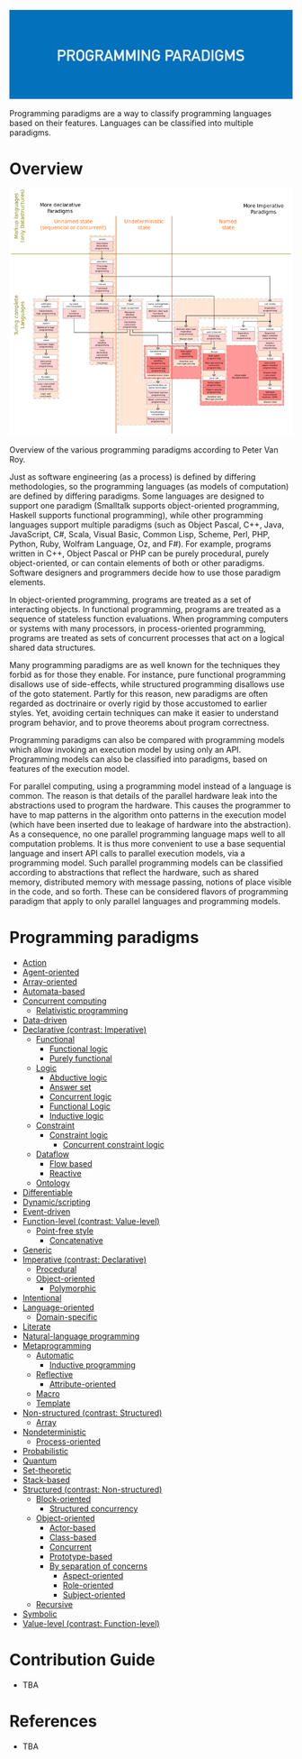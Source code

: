 ![Programming paradigms](assets/programming-paradigms.jpg)

Programming paradigms are a way to classify programming languages based on their features. Languages can be classified into multiple paradigms.

# Overview
![Programming paradigms](assets/peter-van-roy.jpg)

Overview of the various programming paradigms according to Peter Van Roy.

Just as software engineering (as a process) is defined by differing methodologies, so the programming languages (as models of computation) are defined by differing paradigms. Some languages are designed to support one paradigm (Smalltalk supports object-oriented programming, Haskell supports functional programming), while other programming languages support multiple paradigms (such as Object Pascal, C++, Java, JavaScript, C#, Scala, Visual Basic, Common Lisp, Scheme, Perl, PHP, Python, Ruby, Wolfram Language, Oz, and F#). For example, programs written in C++, Object Pascal or PHP can be purely procedural, purely object-oriented, or can contain elements of both or other paradigms. Software designers and programmers decide how to use those paradigm elements.

In object-oriented programming, programs are treated as a set of interacting objects. In functional programming, programs are treated as a sequence of stateless function evaluations. When programming computers or systems with many processors, in process-oriented programming, programs are treated as sets of concurrent processes that act on a logical shared data structures.

Many programming paradigms are as well known for the techniques they forbid as for those they enable. For instance, pure functional programming disallows use of side-effects, while structured programming disallows use of the goto statement. Partly for this reason, new paradigms are often regarded as doctrinaire or overly rigid by those accustomed to earlier styles. Yet, avoiding certain techniques can make it easier to understand program behavior, and to prove theorems about program correctness.

Programming paradigms can also be compared with programming models which allow invoking an execution model by using only an API. Programming models can also be classified into paradigms, based on features of the execution model.

For parallel computing, using a programming model instead of a language is common. The reason is that details of the parallel hardware leak into the abstractions used to program the hardware. This causes the programmer to have to map patterns in the algorithm onto patterns in the execution model (which have been inserted due to leakage of hardware into the abstraction). As a consequence, no one parallel programming language maps well to all computation problems. It is thus more convenient to use a base sequential language and insert API calls to parallel execution models, via a programming model. Such parallel programming models can be classified according to abstractions that reflect the hardware, such as shared memory, distributed memory with message passing, notions of place visible in the code, and so forth. These can be considered flavors of programming paradigm that apply to only parallel languages and programming models.

# Programming paradigms
<!--ts-->
   * [Action](#action-language.md)
   * [Agent-oriented](#agent-oriented.md)
   * [Array-oriented](#array-oriented.md)
   * [Automata-based](#automata-based.md)
   * [Concurrent computing](#concurrent-computing)
     * [Relativistic programming](#relativistic-programming)
   * [Data-driven](#data-driven)
   * [Declarative (contrast: Imperative)](#declarative)
     * [Functional](#functional)
       * [Functional logic](#functional-logic)
       * [Purely functional](#purely-functional)
     * [Logic](#logic)
         * [Abductive logic](#abductive-logic)
         * [Answer set](#answer-set)
         * [Concurrent logic](#concurrent-logic)
         * [Functional Logic](#functional-logic)
         * [Inductive logic](#inductive-logic)
     * [Constraint](#constraint)
         * [Constraint logic](#constraint-logic)
           * [Concurrent constraint logic](#concurrent-constraint-logic)
     * [Dataflow](#dataflow)
       * [Flow based](#flow-based)
       * [Reactive](#reactive)
     * [Ontology](#ontology)
   * [Differentiable](#differentiable)
   * [Dynamic/scripting](#dynamic-scripting)
   * [Event-driven](#event-driven)
   * [Function-level (contrast: Value-level)](#function-level)
     * [Point-free style](#point-free-style)
       * [Concatenative](#concatenative)
   * [Generic](#generic)
   * [Imperative (contrast: Declarative)](#imperative)
     * [Procedural](#procedural)
     * [Object-oriented](#object-oriented)
       * [Polymorphic](#polymorphic)
   * [Intentional](#intentional)
   * [Language-oriented](#language-oriented)
     * [Domain-specific](#domain-specific)
   * [Literate](#literate)
   * [Natural-language programming](#natural-language-programming)
   * [Metaprogramming](#metaprogramming)
     * [Automatic](#domain-specific)
       * [Inductive programming](#inductive-programming)
     * [Reflective](#domain-specific)
       * [Attribute-oriented](#attribute-oriented)
     * [Macro](#macro)
     * [Template](#template)
   * [Non-structured (contrast: Structured)](#non-structured)
     * [Array](#array)
   * [Nondeterministic](#Nondeterministic)
     * [Process-oriented](#process-oriented)
   * [Probabilistic](#probilistic)
   * [Quantum](#quantum)
   * [Set-theoretic](#set-theoretic)
   * [Stack-based](#stack-based)
   * [Structured (contrast: Non-structured)](#structured)
     * [Block-oriented](#block-oriented)
       * [Structured concurrency](#structured-concurrency)
     * [Object-oriented](#object-oriented)
       * [Actor-based](#actor-based)
       * [Class-based](#class-based)
       * [Concurrent](#concurrent)
       * [Prototype-based](#prototype-based)
       * [By separation of concerns](#by-separation-of-concerns)
         * [Aspect-oriented](#process-oriented)
         * [Role-oriented](#process-oriented)
         * [Subject-oriented](#process-oriented)
     * [Recursive](#recursive)
   * [Symbolic](#symbolic)
   * [Value-level (contrast: Function-level)](#value-level)
<!--te-->

# Contribution Guide
- TBA

# References
- TBA 
